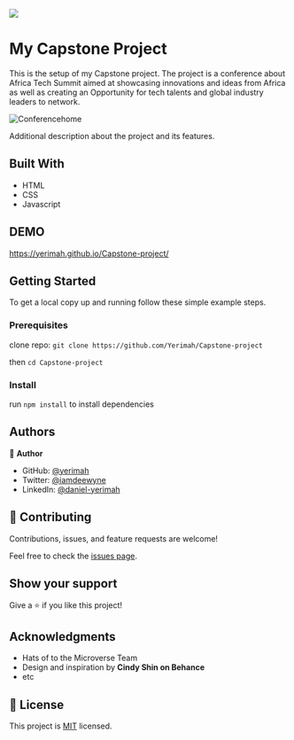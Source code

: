 ![](https://img.shields.io/badge/Microverse-blueviolet)

# My Capstone Project

This is the setup of my Capstone project. The project is a conference about Africa Tech Summit aimed at showcasing innovations and ideas from Africa as well as creating an Opportunity for tech talents and global industry leaders to network.

![Conferencehome](https://user-images.githubusercontent.com/71140133/148530889-2f36b166-3853-4f24-916d-17999a72e449.PNG)


Additional description about the project and its features.

## Built With

- HTML 
- CSS
- Javascript

## DEMO

https://yerimah.github.io/Capstone-project/

## Getting Started

To get a local copy up and running follow these simple example steps.

### Prerequisites

clone repo: `git clone https://github.com/Yerimah/Capstone-project`

then
`cd Capstone-project`

### Install

run `npm install` to install dependencies

## Authors

👤 **Author**

- GitHub: [@yerimah](https://github.com/yerimah)
- Twitter: [@iamdeewyne](https://twitter.com/iamdeewyne)
- LinkedIn: [@daniel-yerimah](https://www.linkedin.com/in/daniel-yerimah/)

## 🤝 Contributing

Contributions, issues, and feature requests are welcome!

Feel free to check the [issues page](../../issues/).

## Show your support

Give a ⭐️ if you like this project!

## Acknowledgments

- Hats of to the Microverse Team
- Design and inspiration by **Cindy Shin on Behance**
- etc

## 📝 License

This project is [MIT](./MIT.md) licensed.
